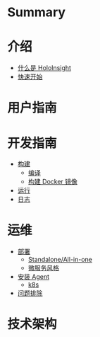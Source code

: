 # Summary


# 介绍
- [什么是 HoloInsight](introduction/what-is-holoinsight.md)
- [快速开始]()


# 用户指南


# 开发指南
- [构建]()
  - [编译](dev-guide/build/compile.md)
  - [构建 Docker 镜像](dev-guide/build/build-docker-image.md)
- [运行]()
- [日志]()


# 运维
- [部署]()
  - [Standalone/All-in-one]()
  - [微服务风格]()
- [安装 Agent]()
  - [k8s]()
- [问题排除]()


# 技术架构

